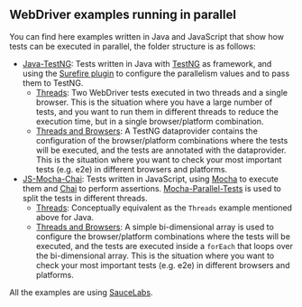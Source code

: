 ## WebDriver examples running in parallel

You can find here examples written in Java and JavaScript that show how tests can be executed in parallel, the folder structure is as follows:
* [Java-TestNG](https://github.com/diemol/frontend_testing/tree/master/more-examples-parallel/java-testng): Tests written in Java with [TestNG](http://testng.org/doc/index.html) as framework, and using the [Surefire plugin](https://maven.apache.org/surefire/maven-surefire-plugin/) to configure the parallelism values and to pass them to TestNG.
  * [Threads](https://github.com/diemol/frontend_testing/tree/master/more-examples-parallel/java-testng/threads): Two WebDriver tests executed in two threads and a single browser. This is the situation where you have a large number of tests, and you want to run them in different threads to reduce the execution time, but in a single browser/platform combination.
  * [Threads and Browsers](https://github.com/diemol/frontend_testing/tree/master/more-examples-parallel/java-testng/threads-and-browsers): A TestNG dataprovider contains the configuration of the browser/platform combinations where the tests will be executed, and the tests are annotated with the dataprovider. This is the situation where you want to check your most important tests (e.g. e2e) in different browsers and platforms.
* [JS-Mocha-Chai](https://github.com/diemol/frontend_testing/tree/master/more-examples-parallel/js-mocha-chai): Tests written in JavaScript, using [Mocha](http://mochajs.org/) to execute them and [Chai](http://chaijs.com/) to perform assertions. [Mocha-Parallel-Tests](https://www.npmjs.com/package/mocha-parallel-tests) is used to split the tests in different threads.
  * [Threads](https://github.com/diemol/frontend_testing/tree/master/more-examples-parallel/js-mocha-chai/threads): Conceptually equivalent as the `Threads` example mentioned above for Java.
  * [Threads and Browsers](https://github.com/diemol/frontend_testing/tree/master/more-examples-parallel/js-mocha-chai/threads-and-browsers): A simple bi-dimensional array is used to configure the browser/platform combinations where the tests will be executed, and the tests are executed inside a `forEach` that loops over the bi-dimensional array. This is the situation where you want to check your most important tests (e.g. e2e) in different browsers and platforms.

All the examples are using [SauceLabs](https://saucelabs.com/).
